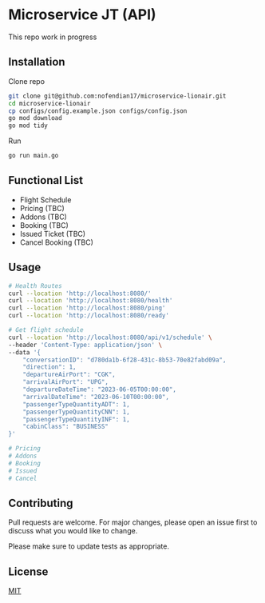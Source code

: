 # Microservice JT (API)

This repo work in progress

## Installation
Clone repo 
```bash
git clone git@github.com:nofendian17/microservice-lionair.git
cd microservice-lionair
cp configs/config.example.json configs/config.json
go mod download
go mod tidy
```


Run
```bash
go run main.go
```

## Functional List
- Flight Schedule
- Pricing (TBC)
- Addons (TBC)
- Booking (TBC)
- Issued Ticket (TBC)
- Cancel Booking (TBC)

## Usage

```bash
# Health Routes
curl --location 'http://localhost:8080/'
curl --location 'http://localhost:8080/health'
curl --location 'http://localhost:8080/ping'
curl --location 'http://localhost:8080/ready'

# Get flight schedule
curl --location 'http://localhost:8080/api/v1/schedule' \
--header 'Content-Type: application/json' \
--data '{
    "conversationID": "d780da1b-6f28-431c-8b53-70e82fabd09a",
    "direction": 1,
    "departureAirPort": "CGK",
    "arrivalAirPort": "UPG",
    "departureDateTime": "2023-06-05T00:00:00",
    "arrivalDateTime": "2023-06-10T00:00:00",
    "passengerTypeQuantityADT": 1,
    "passengerTypeQuantityCNN": 1,
    "passengerTypeQuantityINF": 1,
    "cabinClass": "BUSINESS"
}'

# Pricing
# Addons
# Booking
# Issued
# Cancel

```

## Contributing

Pull requests are welcome. For major changes, please open an issue first
to discuss what you would like to change.

Please make sure to update tests as appropriate.

## License

[MIT](https://choosealicense.com/licenses/mit/)